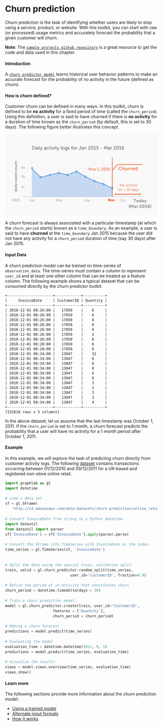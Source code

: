 # Churn prediction 

Churn prediction is the task of identifying whether users are likely to stop
using a service, product, or website. With this toolkit, you can start with raw
(or processed) usage metrics and accurately forecast the probability that a
given customer will churn. 

**Note**: The [`sample projects github
repository`](https://github.com/dato-code/sample-churn-predictor) is a great
resource to get the code and data used in this chapter. 

#### Introduction

A [`churn predictor
model`](https://dato.com/products/create/docs/generated/graphlab.toolkits.churn_predictor.create.html)
learns historical user behavior patterns to make an accurate forecast for the
probability of no activity in the future (defined as churn). 

#### How is churn defined?

Customer churn can be defined in many ways. In this toolkit, churn is defined
to be **no activity** for a fixed period of time (called the `churn_period`).
Using this definition, a user is said to have churned if there is **no
activity** for a duration of time known as the `churn_period` (by default, this
is set to 30 days). The following figure better illustrates this concept.

![churn-illustration](images/churn-illustration.png)

A churn forecast is always associated with a particular timestamp (at which the
`churn_period` starts) known as a `time_boundary`.  As an example, a user is
said to have **churned** at the `time_boundary` Jan 2015 because the user did
not have any activity for a `churn_period` duration of time (say 30 days) after
Jan 2015.


#### Input Data

A churn prediction model can be trained on time-series of `observation_data`.
The time-series must contain a column to represent `user_id` and at least one
other column that can be treated as a feature column. The following example
shows a typical dataset that can be consumed directly by the churn predictor
toolkit. 


```no-highlight
+---------------------+------------+----------+
|     InvoiceDate     | CustomerID | Quantity |
+---------------------+------------+----------+
| 2010-12-01 08:26:00 |   17850    |    6     |
| 2010-12-01 08:26:00 |   17850    |    6     |
| 2010-12-01 08:26:00 |   17850    |    8     |
| 2010-12-01 08:26:00 |   17850    |    6     |
| 2010-12-01 08:26:00 |   17850    |    6     |
| 2010-12-01 08:26:00 |   17850    |    2     |
| 2010-12-01 08:26:00 |   17850    |    6     |
| 2010-12-01 08:28:00 |   17850    |    6     |
| 2010-12-01 08:28:00 |   17850    |    6     |
| 2010-12-01 08:34:00 |   13047    |    32    |
| 2010-12-01 08:34:00 |   13047    |    6     |
| 2010-12-01 08:34:00 |   13047    |    6     |
| 2010-12-01 08:34:00 |   13047    |    8     |
| 2010-12-01 08:34:00 |   13047    |    6     |
| 2010-12-01 08:34:00 |   13047    |    6     |
| 2010-12-01 08:34:00 |   13047    |    3     |
| 2010-12-01 08:34:00 |   13047    |    2     |
| 2010-12-01 08:34:00 |   13047    |    3     |
| 2010-12-01 08:34:00 |   13047    |    3     |
| 2010-12-01 08:34:00 |   13047    |    4     |
+---------------------+------------+----------+
[532618 rows x 5 columns]
```

In the above dataset, let us assume that the last timestamp was October 1,
2011. If the `churn_period` is set to 1 month, a churn forecast predicts the
probability that a user will have no activity for a 1 month period after
October 1, 2011. 


#### Example

In this example, we will explore the task of predicting churn directly from
customer activity logs. The following
[dataset](http://archive.ics.uci.edu/ml/datasets/Online+Retail) contains
transactions occurring between 01/12/2010 and 09/12/2011 for a UK-based and
registered non-store online retail.


```python
import graphlab as gl
import datetime

# Load a data set.
sf = gl.SFrame(
   'http://s3.amazonaws.com/dato-datasets/churn-prediction/online_retail.csv')

# Convert InvoiceDate from string to a Python datetime.
import dateutil
from dateutil import parser
sf['InvoiceDate'] = sf['InvoiceDate'].apply(parser.parse)

# Convert the SFrame into TimeSeries with InvoiceDate as the index.
time_series = gl.TimeSeries(sf, 'InvoiceDate')


# Split the data using the special train, validation split. 
train, valid = gl.churn_predictor.random_split(time_series,
                              user_id='CustomerID', fraction=0.9)

# Define the period of in-activity that constitutes churn. 
churn_period = datetime.timedelta(days = 30)

# Train a churn prediction model.
model = gl.churn_predictor.create(train, user_id='CustomerID',
                      features = ['Quantity'],
                      churn_period = churn_period)

# Making a churn forecast
predictions = model.predict(time_series)

# Evaluating the model 
evaluation_time = datetime.datetime(2011, 9, 1)
predictions = model.predict(time_series, evaluation_time)

# Visualize the results
views = model.views.overview(time_series, evaluation_time)
views.show()
```

#### Learn more

The following sections provide more information about the churn prediction model:
- [Using a trained model](using-a-trained-model.md)
- [Alternate input formats](alternate-input-formats.md)
- [How it works](how-it-works.md) 
